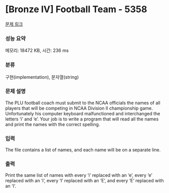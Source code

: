 # [Bronze IV] Football Team - 5358 

[문제 링크](https://www.acmicpc.net/problem/5358) 

### 성능 요약

메모리: 18472 KB, 시간: 236 ms

### 분류

구현(implementation), 문자열(string)

### 문제 설명

<p>The PLU football coach must submit to the NCAA officials the names of all players that will be competing in NCAA Division II championship game. Unfortunately his computer keyboard malfunctioned and interchanged the letters ‘i’ and ‘e’. Your job is to write a program that will read all the names and print the names with the correct spelling.</p>

### 입력 

 <p>The file contains a list of names, and each name will be on a separate line.</p>

### 출력 

 <p>Print the same list of names with every ‘i’ replaced with an ‘e’, every ‘e’ replaced with an ‘i’, every ‘I’ replaced with an ‘E’, and every ‘E’ replaced with an ‘I’.</p>


